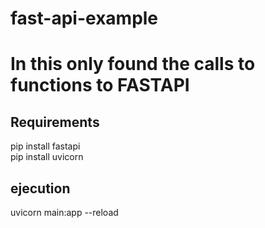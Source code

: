 # fast-api-example
<title>This is a simple example FASTAPI</title>
<h1> In this only found the calls to functions to FASTAPI</h1>

<h2>Requirements</h2>
pip install fastapi<br>
pip install uvicorn

<h2>ejecution</h2>
uvicorn main:app --reload

